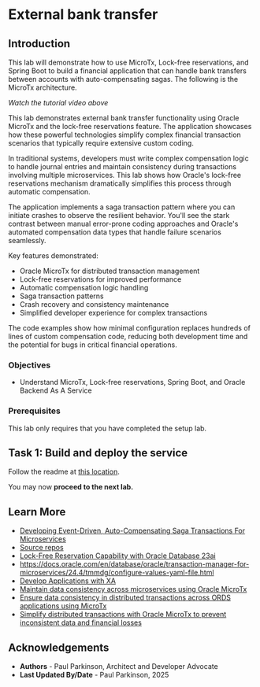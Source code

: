 # External bank transfer

## Introduction




This lab will demonstrate how to use MicroTx, Lock-free reservations, and Spring Boot to build a financial application that can handle bank transfers between accounts with auto-compensating sagas.
The following is the MicroTx architecture.


[](youtube:qHVYXagpAC0?start=466)

*Watch the tutorial video above*

This lab demonstrates external bank transfer functionality using Oracle MicroTx and the lock-free reservations feature. The application showcases how these powerful technologies simplify complex financial transaction scenarios that typically require extensive custom coding.

In traditional systems, developers must write complex compensation logic to handle journal entries and maintain consistency during transactions involving multiple microservices. This lab shows how Oracle's lock-free reservations mechanism dramatically simplifies this process through automatic compensation.

The application implements a saga transaction pattern where you can initiate crashes to observe the resilient behavior. You'll see the stark contrast between manual error-prone coding approaches and Oracle's automated compensation data types that handle failure scenarios seamlessly.

Key features demonstrated:
- Oracle MicroTx for distributed transaction management
- Lock-free reservations for improved performance
- Automatic compensation logic handling
- Saga transaction patterns
- Crash recovery and consistency maintenance
- Simplified developer experience for complex transactions

The code examples show how minimal configuration replaces hundreds of lines of custom compensation code, reducing both development time and the potential for bugs in critical financial operations.

### Objectives

- Understand MicroTx, Lock-free reservations, Spring Boot, and Oracle Backend As A Service


### Prerequisites

This lab only requires that you have completed the setup lab.

## Task 1: Build and deploy the service

Follow the readme at [this location](https://github.com/paulparkinson/oracle-ai-for-sustainable-dev/tree/main/financial/graph-circular-payments).

You may now **proceed to the next lab.**

## Learn More
* [Developing Event-Driven, Auto-Compensating Saga Transactions For Microservices](https://dzone.com/articles/developing-saga-transactions-for-microservices)
* [Source repos](https://github.com/paulparkinson/saga-examples)
* [Lock-Free Reservation Capability with Oracle Database 23ai](https://blogs.oracle.com/dbstorage/post/new-lockfree-reservation-capability-with-oracle-database-23ai)
* https://docs.oracle.com/en/database/oracle/transaction-manager-for-microservices/24.4/tmmdg/configure-values-yaml-file.html
* [Develop Applications with XA](http://docs.oracle.com/en/database/oracle/transaction-manager-for-microservices/23.4.1/tmmdg/develop-xa-applications.html#GUID-D9681E76-3F37-4AC0-8914-F27B030A93F5)
* [Maintain data consistency across microservices using Oracle MicroTx](https://apexapps.oracle.com/pls/apex/r/dbpm/livelabs/run-workshop?p210_wid=3445)
* [Ensure data consistency in distributed transactions across ORDS applications using MicroTx](https://apexapps.oracle.com/pls/apex/r/dbpm/livelabs/view-workshop?wid=3886)
* [Simplify distributed transactions with Oracle MicroTx to prevent inconsistent data and financial losses](https://apexapps.oracle.com/pls/apex/r/dbpm/livelabs/view-workshop?wid=3725)

## Acknowledgements
* **Authors** - Paul Parkinson, Architect and Developer Advocate
* **Last Updated By/Date** - Paul Parkinson, 2025

